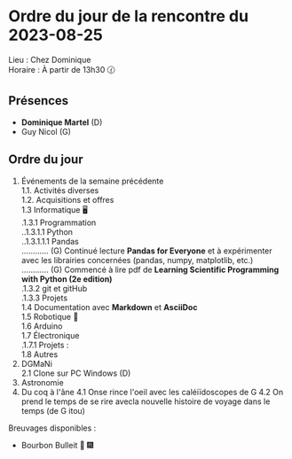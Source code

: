 # Ordre du jour de la rencontre du 2023-08-25

Lieu :    Chez Dominique  
Horaire : À partir de 13h30 🕜  

## Présences

* **Dominique Martel** (D)  
* Guy Nicol (G)  

## Ordre du jour

1. Événements de la semaine précédente  
 1.1.  Activités diverses  
 1.2.  Acquisitions et offres  
 1.3 Informatique 🖥  
.1.3.1 Programmation  
..1.3.1.1 Python  
..1.3.1.1.1 Pandas  
............ (G) Continué lecture **Pandas for Everyone** et à expérimenter avec les librairies concernées (pandas, numpy, matplotlib, etc.)  
............ (G) Commencé à lire pdf de **Learning Scientific Programming with Python (2e edition)**    
.1.3.2 git et gitHub  
.1.3.3 Projets  
1.4 Documentation avec **Markdown** et **AsciiDoc**  
1.5 Robotique 🤖  
1.6 Arduino  
1.7 Électronique  
.1.7.1 Projets :  
1.8 Autres  
2. DGMaNi  
2.1 Clone sur PC Windows (D)  
3. Astronomie  
4. Du coq à l'âne
4.1 Onse rince l'oeil avec les caléiïdoscopes de G
4.2 On prend le temps de se rire avecla nouvelle histoire de voyage dans le temps (de G itou)

Breuvages disponibles :
 * Bourbon Bulleit 🥃 🎆 
